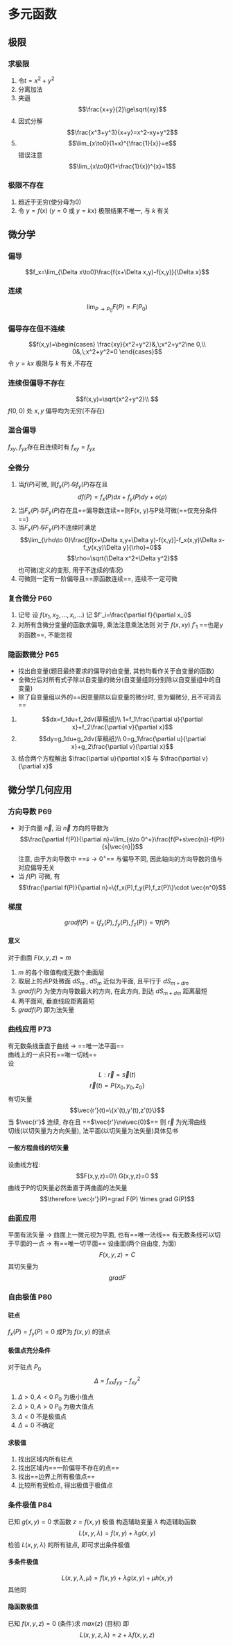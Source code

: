 # 多元函数
## 极限
### 求极限
1. 令$t=x^2+y^2$
2. 分离加法
3. 夹逼
$$\frac{x+y}{2}\ge\sqrt{xy}$$
4. 因式分解
$$\frac{x^3+y^3}{x+y}=x^2-xy+y^2$$
5. $$\lim_{x\to0}(1+x)^{\frac{1}{x}}=e$$
错误注意
$$\lim_{x\to0}(1+\frac{1}{x})^{x}=1$$
### 极限不存在
1. 趋近于无穷(使分母为0)
2. 令 $y=f(x)$ ($y=0$ 或 $y=kx$) 极限结果不唯一, 与 $k$ 有关
## 微分学
### 偏导
$$f_x=\lim_{\Delta x\to0}\frac{f(x+\Delta x,y)-f(x,y)}{\Delta x}$$
### 连续
$$\lim_{P\to P_0}F(P) = F(P_0)$$
### 偏导存在但不连续
$$f(x,y)=\begin{cases}
\frac{xy}{x^2+y^2}&,\;x^2+y^2\ne 0,\\
0&,\;x^2+y^2=0
\end{cases}$$
令 $y=kx$ 极限与 $k$ 有关,不存在
### 连续但偏导不存在
$$f(x,y)=\sqrt{x^2+y^2}\\
$$
$f(0,0)$ 处 $x,y$ 偏导均为无穷(不存在)
### 混合偏导
$f_{xy},\;f_{yx}$存在且连续时有
$f_{xy}=f_{yx}$
### 全微分
1. 当$f(P)$可微, 则$f_x(P)与$$f_y(P)$存在且
$$df(P)=f_x(P)dx+f_y(P)dy+o(\rho)$$
2. 当$F_x(P)与$$F_y(P)$存在且==偏导数连续==则F(x, y)与P处可微(==仅充分条件==)
3. 当$F_x(P)与$$F_y(P)$不连续时满足
$$\lim_{\rho\to 0}\frac{[f(x+\Delta x,y+\Delta y)-f(x,y)]-f_x(x,y)\Delta x-f_y(x,y)\Delta y}{\rho}=0$$
$$\rho=\sqrt{\Delta x^2+\Delta y^2}$$
也可微(定义的变形, 用于不连续的情况)
4. 可微则一定有一阶偏导且==原函数连续==, 连续不一定可微
### 复合微分 P60
1. 记号
设 $f(x_1,x_2,...,x_i,...)$
记 $f'_i=\frac{\partial f}{\partial x_i}$
2. 对所有含微分变量的函数求偏导, 乘法注意乘法法则
对于 $f(x,xy)$ $f'_1$ ==也是y的函数==, 不能忽视
### 隐函数微分 P65
* 找出自变量(题目最终要求的偏导的自变量, 其他均看作关于自变量的函数)
* 全微分后对所有式子除以自变量的微分(自变量组则分别除以自变量组中的自变量)
* 除了自变量组以外的==因变量除以自变量的微分时, 变为偏微分, 且不可消去==
1. $$dx=f_1du+f_2dv(草稿纸)\\
1=f_1\frac{\partial u}{\partial x}+f_2\frac{\partial v}{\partial x}$$
2. $$dy=g_1du+g_2dv(草稿纸)\\
0=g_1\frac{\partial u}{\partial x}+g_2\frac{\partial v}{\partial x}$$
3. 结合两个方程解出 $\frac{\partial u}{\partial x}$ 与 $\frac{\partial v}{\partial x}$
## 微分学几何应用
### 方向导数 P69
* 对于向量 $\vec{n}$, 沿 $\vec{n}$ 方向的导数为
$$\frac{\partial f(P)}{\partial n}=\lim_{s\to 0^+}\frac{f(P+s\vec{n})-f(P)}{s|\vec{n}|}$$
注意, 由于方向导数中 ==$s\to 0^+$== 与偏导不同, 因此轴向的方向导数的值与对应偏导无关
* 当 $f(P)$ 可微, 有
$$\frac{\partial f(P)}{\partial n}=\{f_x(P),f_y(P),f_z(P)\}\cdot \vec{n^0}$$
### 梯度
$$grad f(P)=\{f_x(P),f_y(P),f_z(P)\}=\nabla f(P)$$
#### 意义
对于曲面 $F(x, y, z)=m$
1. $m$ 的各个取值构成无数个曲面层
2. 取层上的点P处微面 $dS_m$ , $dS_m$ 近似为平面, 且平行于 $dS_{m+dm}$
3. $grad f(P)$ 为使方向导数最大的方向, 在此方向, 到达 $dS_{m+dm}$ 距离最短
4. 两平面间, 垂直线段距离最短
5. $grad f(P)$ 即为法矢量
### 曲线应用 P73
有无数条线垂直于曲线 $\to$ ==唯一法平面==  
曲线上的一点只有==唯一切线==  
设
$$L:\vec{r} =\vec{s}(t)$$
$$\vec{r}(t)=P\{x_0, y_0, z_0\}$$
有切矢量
$$\vec{r'}(t)=\{x'(t),y'(t),z'(t)\}$$
当 $\vec{r'}$ 连续, 存在且 ==$\vec{r'}\ne\vec{0}$== 则 $\vec{r}$ 为光滑曲线  
切线(以切矢量为方向矢量), 法平面(以切矢量为法矢量)具体见书
#### 一般方程曲线的切矢量
设曲线方程:
$$F(x,y,z)=0\\
G(x,y,z)=0
$$
曲线于P的切矢量必然垂直于两曲面的法矢量
$$\therefore \vec{r'}(P)=grad F(P) \times grad G(P)$$
### 曲面应用
平面有法矢量 $\to$ 曲面上一微元视为平面, 也有==唯一法线==
有无数条线可以切于平面的一点 $\to$ 有==唯一切平面==
设曲面(两个自由度, 为面)
$$F(x, y, z)=C$$
其切矢量为
$$grad F$$
### 自由极值 P80
#### 驻点
$f_x(P)=f_y(P)=0$
成P为 $f(x,y)$ 的驻点
#### 极值点充分条件
对于驻点 $P_0$ 
$$\Delta = f_{xx}f_{yy}-f_{xy}^2$$
1. $\Delta>0, A<0\;P_0$ 为极小值点 
2. $\Delta>0, A>0\;P_0$ 为极大值点 
3. $\Delta<0$ 不是极值点
4. $\Delta=0$ 不确定
#### 求极值
1. 找出区域内所有驻点
2. 找出区域内==一阶偏导不存在的点==
3. 找出==边界上所有极值点==
4. 比较所有受检点, 得出极值于极值点
### 条件极值 P84
已知 $g(x,y)=0$
求函数 $z=f(x,y)$ 极值 
构造辅助变量 $\lambda$
构造辅助函数
$$L(x,y,\lambda)=f(x,y)+\lambda g(x,y)$$
检验 $L(x,y,\lambda)$ 的所有驻点, 即可求出条件极值
#### 多条件极值
$$L(x,y,\lambda, \mu)=f(x,y)+\lambda g(x,y)+\mu h(x,y)$$
其他同
#### 隐函数极值
已知 $f(x,y,z)=0$ (条件)求 $max\{z\}$ (目标)
即
$$L(x,y,z,\lambda)=z+\lambda f(x,y,z)$$
